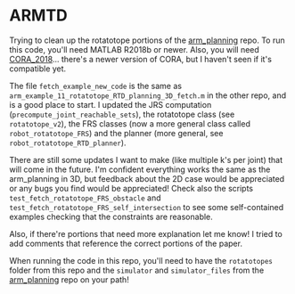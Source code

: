 # ARMTD
Trying to clean up the rotatotope portions of the [arm_planning](https://github.com/ramvasudevan/arm_planning) repo.
To run this code, you'll need MATLAB R2018b or newer. Also, you will need [CORA_2018](https://tumcps.github.io/CORA/)... there's a newer version of CORA, but I haven't seen if it's compatible yet.

The file `fetch_example_new_code` is the same as `arm_example_11_rotatotope_RTD_planning_3D_fetch.m` in the other repo, and is a good place to start.
I updated the JRS computation (`precompute_joint_reachable_sets`), the rotatotope class (see `rotatotope_v2`), the FRS classes (now a more general class called `robot_rotatotope_FRS`) and the planner (more general, see `robot_rotatotope_RTD_planner`).

There are still some updates I want to make (like multiple k's per joint) that will come in the future.
I'm confident everything works the same as the arm_planning in 3D, but feedback about the 2D case would be appreciated or any bugs you find would be appreciated!
Check also the scripts `test_fetch_rotatotope_FRS_obstacle` and `test_fetch_rotatotope_FRS_self_intersection` to see some self-contained examples checking that the constraints are reasonable.

Also, if there're portions that need more explanation let me know!
I tried to add comments that reference the correct portions of the paper.

When running the code in this repo, you'll need to have the `rotatotopes` folder from this repo and the `simulator` and `simulator_files` from the [arm_planning](https://github.com/ramvasudevan/arm_planning) repo on your path!
